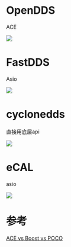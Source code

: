 # OpenDDS

ACE

![](https://tcs.teambition.net/storage/312hb268cc3acff1dbe65a62a4e002d5aa6b?Signature=eyJhbGciOiJIUzI1NiIsInR5cCI6IkpXVCJ9.eyJBcHBJRCI6IjU5Mzc3MGZmODM5NjMyMDAyZTAzNThmMSIsIl9hcHBJZCI6IjU5Mzc3MGZmODM5NjMyMDAyZTAzNThmMSIsIl9vcmdhbml6YXRpb25JZCI6IiIsImV4cCI6MTY3MTYyMDM1OCwiaWF0IjoxNjcxMDE1NTU4LCJyZXNvdXJjZSI6Ii9zdG9yYWdlLzMxMmhiMjY4Y2MzYWNmZjFkYmU2NWE2MmE0ZTAwMmQ1YWE2YiJ9.F1ZgjlIEjb7pQMH0C_EHhydUOnUaqFIoJbMpC45Fc30&download=image.png "")

# FastDDS

Asio

![](https://tcs.teambition.net/storage/312h65efba2e652d09f4e295eaac0d414b78?Signature=eyJhbGciOiJIUzI1NiIsInR5cCI6IkpXVCJ9.eyJBcHBJRCI6IjU5Mzc3MGZmODM5NjMyMDAyZTAzNThmMSIsIl9hcHBJZCI6IjU5Mzc3MGZmODM5NjMyMDAyZTAzNThmMSIsIl9vcmdhbml6YXRpb25JZCI6IiIsImV4cCI6MTY3MTYyMDM1OCwiaWF0IjoxNjcxMDE1NTU4LCJyZXNvdXJjZSI6Ii9zdG9yYWdlLzMxMmg2NWVmYmEyZTY1MmQwOWY0ZTI5NWVhYWMwZDQxNGI3OCJ9.O6bnCQxdIZSUtA_VTtvno0i_jorVWsP0lauTob8drDk&download=image.png "")

# cyclonedds

直接用底层api

![](https://tcs.teambition.net/storage/312h40a00aafefd6ca7b6ae9a22ca02d374b?Signature=eyJhbGciOiJIUzI1NiIsInR5cCI6IkpXVCJ9.eyJBcHBJRCI6IjU5Mzc3MGZmODM5NjMyMDAyZTAzNThmMSIsIl9hcHBJZCI6IjU5Mzc3MGZmODM5NjMyMDAyZTAzNThmMSIsIl9vcmdhbml6YXRpb25JZCI6IiIsImV4cCI6MTY3MTYyMDM1OCwiaWF0IjoxNjcxMDE1NTU4LCJyZXNvdXJjZSI6Ii9zdG9yYWdlLzMxMmg0MGEwMGFhZmVmZDZjYTdiNmFlOWEyMmNhMDJkMzc0YiJ9.VKMAOWRtqy_Bpfqsuair9_yctzdF0OMq66q34fTEQsc&download=image.png "")

# eCAL

asio

![](https://tcs.teambition.net/storage/312h183f6cda6cfa02196be8ce18f6c8ee28?Signature=eyJhbGciOiJIUzI1NiIsInR5cCI6IkpXVCJ9.eyJBcHBJRCI6IjU5Mzc3MGZmODM5NjMyMDAyZTAzNThmMSIsIl9hcHBJZCI6IjU5Mzc3MGZmODM5NjMyMDAyZTAzNThmMSIsIl9vcmdhbml6YXRpb25JZCI6IiIsImV4cCI6MTY3MTYyMDM1OCwiaWF0IjoxNjcxMDE1NTU4LCJyZXNvdXJjZSI6Ii9zdG9yYWdlLzMxMmgxODNmNmNkYTZjZmEwMjE5NmJlOGNlMThmNmM4ZWUyOCJ9.OQTgjQwLrhTLNjRp_Ixqv9cIRd00EnlP4OqHO9XtF10&download=image.png "")

# 参考

[ACE vs Boost vs POCO](https://stackoverflow.com/questions/992069/ace-vs-boost-vs-poco)
